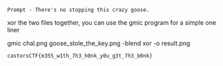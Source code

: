 `Prompt - There's no stopping this crazy goose.`

xor the two files together, you can use the gmic program for a simple one liner

gmic chal.png goose_stole_the_key.png -blend xor -o result.png

`castorsCTF{m355_w1th_7h3_h0nk_y0u_g3t_7h3_b0nk}`